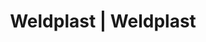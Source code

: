 ---
Link: "file:/Users/vinayakpatel/Downloads/www.weldplast.cz/eshop_products_compare/add/eshop-products-variant96"
product_name: "null"
product_id: "null"
title: "Weldplast | Weldplast"
product_desc: ""
product_specs: ""
product_downloads: ""
href: ""
accessories: ""
similar_products: ""
---